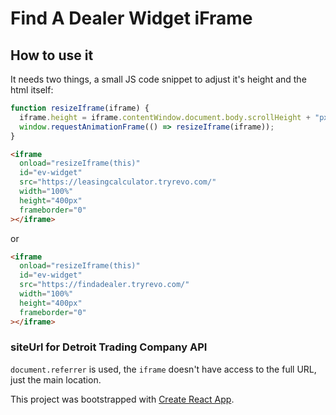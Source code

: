 # Find A Dealer Widget iFrame

## How to use it

It needs two things, a small JS code snippet to adjust it's height and the html itself:

```js
function resizeIframe(iframe) {
  iframe.height = iframe.contentWindow.document.body.scrollHeight + "px";
  window.requestAnimationFrame(() => resizeIframe(iframe));
}
```

```html
<iframe
  onload="resizeIframe(this)"
  id="ev-widget"
  src="https://leasingcalculator.tryrevo.com/"
  width="100%"
  height="400px"
  frameborder="0"
></iframe>
```

or

```html
<iframe
  onload="resizeIframe(this)"
  id="ev-widget"
  src="https://findadealer.tryrevo.com/"
  width="100%"
  height="400px"
  frameborder="0"
></iframe>
```

### siteUrl for Detroit Trading Company API

`document.referrer` is used, the `iframe` doesn't have access to the full URL, just the main location.

This project was bootstrapped with [Create React App](https://github.com/facebook/create-react-app).
